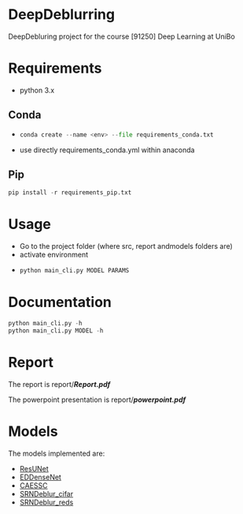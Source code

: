 # DeepDeblurring
DeepDebluring project for the course [91250] Deep Learning at UniBo

# Requirements 

- python 3.x

## Conda
- ```python
  conda create --name <env> --file requirements_conda.txt
  ```
- use directly requirements_conda.yml within anaconda
## Pip
```python
pip install -r requirements_pip.txt
```
# Usage

- Go to the project folder (where src, report andmodels folders are)
- activate environment
- ```python
  python main_cli.py MODEL PARAMS
  ```

# Documentation

```python
python main_cli.py -h
python main_cli.py MODEL -h 
```

# Report
The report is report/***Report.pdf***

The powerpoint presentation is report/***powerpoint.pdf***

# Models
The models implemented are:
- [ResUNet](../src/models/cifar10/ResUNet.py)
- [EDDenseNet](../src/models/cifar10/EDDenseNet.py)
- [CAESSC](../src/models/cifar10/CAESSC.py)
- [SRNDeblur_cifar](../src/models/cifar10/SRNDeblur.py)
- [SRNDeblur_reds](../src/models/reds/SRNDeblur.py)

